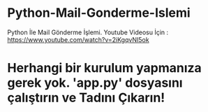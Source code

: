 # Python-Mail-Gonderme-Islemi
Python İle Mail Gönderme İşlemi. Youtube Videosu İçin :  https://www.youtube.com/watch?v=2iKgqvNI5ok

# Herhangi bir kurulum yapmanıza gerek yok. 'app.py' dosyasını çalıştırın ve <b>Tadını Çıkarın!</b>
